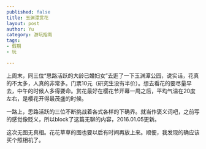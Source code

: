 ```yaml
--- 
published: false
title: 玉渊潭赏花
layout: post
author: Yu
category: 游玩指南
tags:
- 假期
- 玩

---
```

上周末，同三位“思路活跃的大龄已婚妇女”去逛了一下玉渊潭公园，说实话，花真的不太多，人真的非常多。门票10元（研究生没有半价）。想去看花的要尽量早去，中午的时候人多得要命。赏花最好在樱花节开幕一周之后，平均气温在20度左右，是樱花开得最茂盛的时候。

一路上，思路活跃的三位不断挑战着各式各样的下确界。就当作褒义词吧，之前写的感觉像贬义，所以block了这篇无聊的内容，2016.01.05更新。



这次无图无真相。花花草草的图也要以后有时间再放上来。顺便，我发现的确应该买个照相机了。
